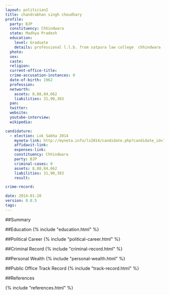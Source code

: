 ```yaml
---
layout: politician2
title: chandrabhan singh choudhary
profile: 
  party: BJP
  constituency: Chhindwara
  state: Madhya Pradesh
  education: 
    level: Graduate
    details: professional l.l.b. from satpura law college  chhindwara  mp in 1983 & b.com from govt. p.g. college  chhindwara  mp in 1980
  photo: 
  sex: 
  caste: 
  religion: 
  current-office-title: 
  crime-accusation-instances: 0
  date-of-birth: 1962
  profession: 
  networth: 
    assets: 8,88,84,662
    liabilities: 31,90,383
  pan: 
  twitter: 
  website: 
  youtube-interview: 
  wikipedia: 

candidature: 
  - election: Lok Sabha 2014
    myneta-link: http://myneta.info/ls2014/candidate.php?candidate_id=767
    affidavit-link: 
    expenses-link: 
    constituency: Chhindwara 
    party: BJP
    criminal-cases: 0
    assets: 8,88,84,662
    liabilities: 31,90,383
    result:  

crime-record: 

date: 2014-01-28
version: 0.0.5
tags: 
---
```

##Summary


##Education
{% include "education.html" %}


##Political Career
{% include "political-career.html" %}


##Criminal Record
{% include "criminal-record.html" %}


##Personal Wealth
{% include "personal-wealth.html" %}


##Public Office Track Record
{% include "track-record.html" %}


##References


{% include "references.html" %}